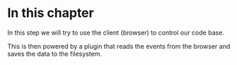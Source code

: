 # In this chapter

In this step we will try to use the client (browser) to control our code base.

This is then powered by a plugin that reads the events from the browser and saves the data to the filesystem.